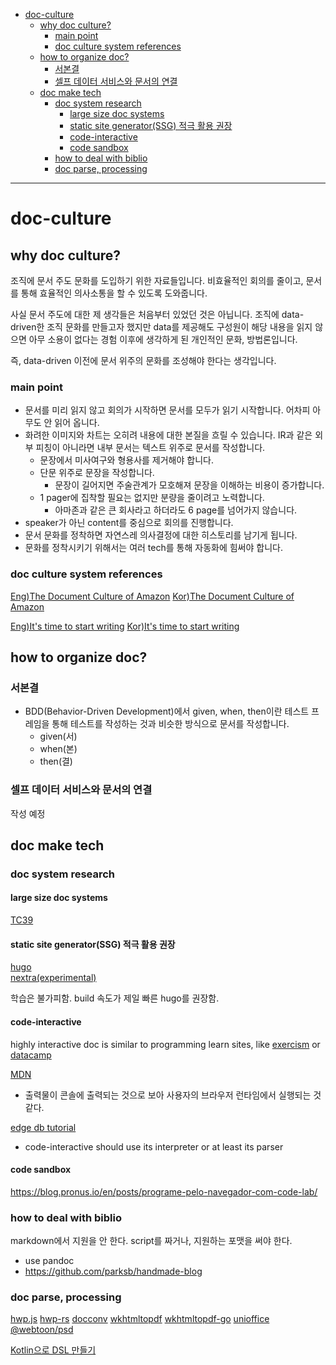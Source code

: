 <!-- @import "[TOC]" {cmd="toc" depthFrom=1 depthTo=6 orderedList=false} -->

- [doc-culture](#doc-culture)
  - [why doc culture?](#why-doc-culture)
    - [main point](#main-point)
    - [doc culture system references](#doc-culture-system-references)
  - [how to organize doc?](#how-to-organize-doc)
    - [서본결](#서본결)
    - [셀프 데이터 서비스와 문서의 연결](#셀프-데이터-서비스와-문서의-연결)
  - [doc make tech](#doc-make-tech)
    - [doc system research](#doc-system-research)
      - [large size doc systems](#large-size-doc-systems)
      - [static site generator(SSG) 적극 활용 권장](#static-site-generatorssg-적극-활용-권장)
      - [code-interactive](#code-interactive)
      - [code sandbox](#code-sandbox)
    - [how to deal with biblio](#how-to-deal-with-biblio)
    - [doc parse, processing](#doc-parse-processing)

<!-- code_chunk_output -->
<!-- /code_chunk_output -->

---

# doc-culture

## why doc culture?

조직에 문서 주도 문화를 도입하기 위한 자료들입니다.
비효율적인 회의를 줄이고, 문서를 통해 효율적인 의사소통을 할 수 있도록 도와줍니다.

사실 문서 주도에 대한 제 생각들은 처음부터 있었던 것은 아닙니다.
조직에 data-driven한 조직 문화를 만들고자 했지만 data를 제공해도 구성원이 해당 내용을 읽지 않으면 아무 소용이 없다는 경험 이후에 생각하게 된 개인적인 문화, 방법론입니다.

즉, data-driven 이전에 문서 위주의 문화를 조성해야 한다는 생각입니다.

### main point

- 문서를 미리 읽지 않고 회의가 시작하면 문서를 모두가 읽기 시작합니다. 어차피 아무도 안 읽어 옵니다.
- 화려한 이미지와 차트는 오히려 내용에 대한 본질을 흐릴 수 있습니다. IR과 같은 외부 피칭이 아니라면 내부 문서는 텍스트 위주로 문서를 작성합니다.
  - 문장에서 미사여구와 형용사를 제거해야 합니다.
  - 단문 위주로 문장을 작성합니다.
    - 문장이 길어지면 주술관계가 모호해져 문장을 이해하는 비용이 증가합니다.
  - 1 pager에 집착할 필요는 없지만 분량을 줄이려고 노력합니다.
    - 아마존과 같은 큰 회사라고 하더라도 6 page를 넘어가지 않습니다.
- speaker가 아닌 content를 중심으로 회의를 진행합니다.
- 문서 문화를 정착하면 자연스레 의사결정에 대한 히스토리를 남기게 됩니다.
- 문화를 정착시키기 위해서는 여러 tech를 통해 자동화에 힘써야 합니다.

### doc culture system references

[Eng)The Document Culture of Amazon](https://www.justingarrison.com/blog/2021-03-15-the-document-culture-of-amazon/)
[Kor)The Document Culture of Amazon](https://news.hada.io/topic?id=4479)

[Eng)It's time to start writing](https://alexnixon.github.io/2019/12/10/writing.html)
[Kor)It's time to start writing](https://news.hada.io/topic?id=2504)

## how to organize doc?

### 서본결

- BDD(Behavior-Driven Development)에서 given, when, then이란 테스트 프레임을 통해 테스트를 작성하는 것과 비슷한 방식으로 문서를 작성합니다.
  - given(서)
  - when(본)
  - then(결)

### 셀프 데이터 서비스와 문서의 연결

작성 예정

## doc make tech

### doc system research

#### large size doc systems

[TC39](https://github.com/tc39)

#### static site generator(SSG) 적극 활용 권장

[hugo](https://gohugo.io/)  
[nextra(experimental)](https://nextra.vercel.app/)

학습은 불가피함. build 속도가 제일 빠른 hugo를 권장함.

#### code-interactive

highly interactive doc is similar to programming learn sites, like [exercism](https://exercism.org/) or [datacamp](https://www.datacamp.com/)

[MDN](https://github.com/mdn/mdn)

- 출력물이 콘솔에 출력되는 것으로 보아 사용자의 브라우저 런타임에서 실행되는 것 같다.

[edge db tutorial](https://www.edgedb.com/tutorial)

- code-interactive should use its interpreter or at least its parser

#### code sandbox

https://blog.pronus.io/en/posts/programe-pelo-navegador-com-code-lab/

### how to deal with biblio

markdown에서 지원을 안 한다. script를 짜거나, 지원하는 포맷을 써야 한다.

- use pandoc
- https://github.com/parksb/handmade-blog

### doc parse, processing

[hwp.js](https://github.com/hahnlee/hwp.js)
[hwp-rs](https://github.com/hahnlee/hwp-rs)
[docconv](https://github.com/sajari/docconv)
[wkhtmltopdf](https://wkhtmltopdf.org/)
[wkhtmltopdf-go](https://github.com/andrewcharlton/wkhtmltopdf-go)
[unioffice](https://github.com/unidoc/unioffice)
[@webtoon/psd](https://d2.naver.com/helloworld/6631477)

[Kotlin으로 DSL 만들기](https://toss.tech/article/kotlin-dsl-restdocs)
